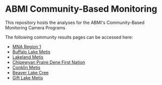 # ABMI Community-Based Monitoring
This repository hosts the analyses for the ABMI's Community-Based Monitoring Camera Programs

The following community results pages can be accessed here:

+ [MNA Region 1](https://abbiodiversity.github.io/CBM/MNA-Region-1.html)
+ [Buffalo Lake Metis](https://abbiodiversity.github.io/CBM/BLMS.html)
+ [Lakeland Metis](https://abbiodiversity.github.io/CBM/)
+ [Chipewyan Praire Dene First Nation](https://abbiodiversity.github.io/CBM/)
+ [Conklin Metis](https://abbiodiversity.github.io/CBM/)
+ [Beaver Lake Cree](https://abbiodiversity.github.io/CBM/)
+ [Gift Lake Metis](https://abbiodiversity.github.io/CBM/)
  



